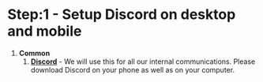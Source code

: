 # Step:1 - Setup Discord on desktop and mobile

1. __Common__
	1. [__Discord__](https://discord.com/download) \- We will use this for all our internal communications\. Please download Discord on your phone as well as on your computer\.